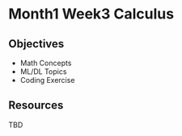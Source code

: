 # Month1 Week3 Calculus

## Objectives
- Math Concepts
- ML/DL Topics
- Coding Exercise

## Resources
TBD
